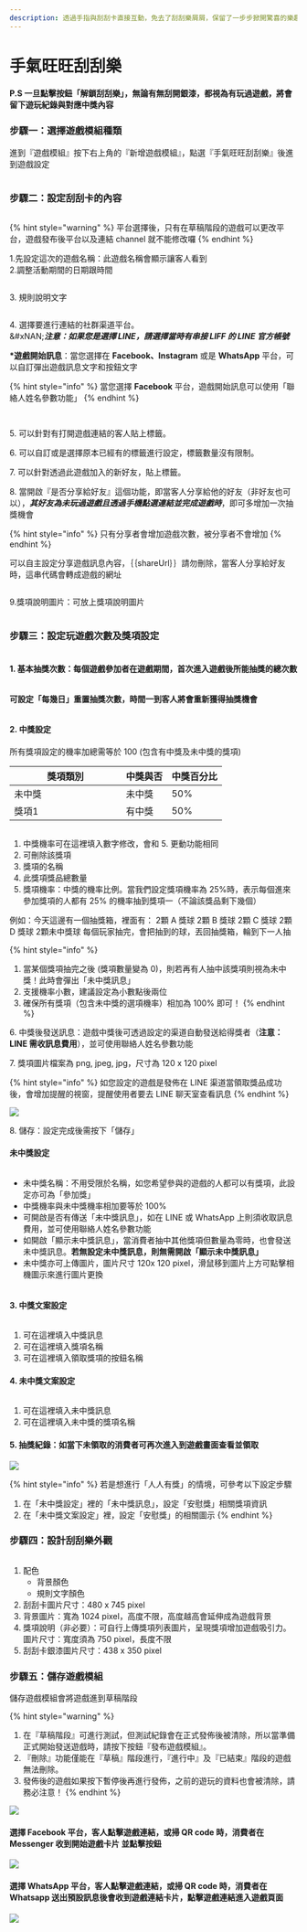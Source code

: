 ```yaml
---
description: 透過手指與刮刮卡直接互動，免去了刮刮樂屑屑，保留了一步步掀開驚喜的樂趣。 無論是「加購優惠」、「現金抵用卷」或是「福袋」都可以利用刮刮樂來增加趣味性！
---
```


# 手氣旺旺刮刮樂

#### P.S 一旦點擊按鈕「解鎖刮刮樂」，無論有無刮開銀漆，都視為有玩過遊戲，將會留下遊玩紀錄與對應中獎內容

### 步驟一：選擇遊戲模組種類

進到『遊戲模組』按下右上角的『新增遊戲模組』，點選『手氣旺旺刮刮樂』後進到遊戲設定

<figure><img src="../../.gitbook/assets/截圖 2023-05-18 下午2.40.52.png" alt=""><figcaption></figcaption></figure>

### 步驟二：設定刮刮卡的內容

<figure><img src="../../.gitbook/assets/截圖 2023-11-08 上午11.21.54.png" alt=""><figcaption></figcaption></figure>

{% hint style="warning" %}
平台選擇後，只有在草稿階段的遊戲可以更改平台，遊戲發布後平台以及連結 channel 就不能修改囉
{% endhint %}

1.先設定這次的遊戲名稱：此遊戲名稱會顯示讓客人看到\
2.調整活動期間的日期跟時間

<figure><img src="../../.gitbook/assets/截圖 2022-11-08 上午10.27.43.png" alt=""><figcaption></figcaption></figure>

3\.  規則說明文字

<figure><img src="../../.gitbook/assets/截圖 2023-11-08 上午11.31.38.png" alt=""><figcaption></figcaption></figure>

4\.  選擇要進行連結的社群渠道平台。\
&#xNAN;_**注意：如果您是選擇 LINE，請選擇當時有串接 LIFF 的 LINE 官方帳號**_

**\*遊戲開始訊息**：當您選擇在 **Facebook、Instagram** 或是 **WhatsApp** 平台，可以自訂彈出遊戲訊息文字和按鈕文字

{% hint style="info" %}
當您選擇 **Facebook** 平台，遊戲開始訊息可以使用「聯絡人姓名參數功能」
{% endhint %}

<figure><img src="../../.gitbook/assets/新 (2).png" alt=""><figcaption></figcaption></figure>

<figure><img src="../../.gitbook/assets/截圖 2022-10-06 下午1.37.31.png" alt=""><figcaption></figcaption></figure>

5\.  可以針對有打開遊戲連結的客人貼上標籤。

6\.  可以自訂或是選擇原本已經有的標籤進行設定，標籤數量沒有限制。

7\.   可以針對透過此遊戲加入的新好友，貼上標籤。

8\.  當開啟『是否分享給好友』這個功能，即當客人分享給他的好友（非好友也可以），_**其好友為未玩過遊戲且透過手機點選連結並完成遊戲時**_，即可多增加一次抽獎機會&#x20;

{% hint style="info" %}
只有分享者會增加遊戲次數，被分享者不會增加
{% endhint %}

可以自主設定分享遊戲訊息內容，｛｛shareUrl｝｝請勿刪除，當客人分享給好友時，這串代碼會轉成遊戲的網址

<figure><img src="../../.gitbook/assets/截圖 2023-11-08 上午11.37.31.png" alt=""><figcaption></figcaption></figure>

9.獎項說明圖片：可放上獎項說明圖片



<figure><img src="../../.gitbook/assets/截圖 2023-11-08 上午11.39.02.png" alt=""><figcaption></figcaption></figure>

### 步驟三：設定玩遊戲次數及獎項設定

<figure><img src="../../.gitbook/assets/截圖 2023-05-18 下午2.56.10.png" alt=""><figcaption></figcaption></figure>

#### 1. 基本抽獎次數：每個遊戲參加者在遊戲期間，首次進入遊戲後所能抽獎的總次數

<figure><img src="../../.gitbook/assets/截圖 2023-05-18 下午2.58.15.png" alt=""><figcaption></figcaption></figure>

**可設定「每幾日」重置抽獎次數，時間一到客人將會重新獲得抽獎機會**

<figure><img src="../../.gitbook/assets/截圖 2023-05-18 下午3.00.27.png" alt=""><figcaption></figcaption></figure>

#### 2. 中獎設定

所有獎項設定的機率加總需等於 100 (包含有中獎及未中獎的獎項)

<table><thead><tr><th width="179.66666666666666">獎項類別</th><th>中獎與否</th><th>中獎百分比</th></tr></thead><tbody><tr><td>未中獎</td><td>未中獎</td><td>50%</td></tr><tr><td>獎項1</td><td>有中獎</td><td>50%</td></tr></tbody></table>

<figure><img src="../../.gitbook/assets/中獎訊息.png" alt=""><figcaption></figcaption></figure>

1. 中獎機率可在這裡填入數字修改，會和 5. 更動功能相同
2. 可刪除該獎項
3. 獎項的名稱&#x20;
4. 此獎項獎品總數量
5. 獎項機率：中獎的機率比例。當我們設定獎項機率為 25%時，表示每個進來參加獎項的人都有 25% 的機率抽到獎項一（不論該獎品剩下幾個）

例如：今天這邊有一個抽獎箱，裡面有： 2顆 A 獎球 2顆 B 獎球 2顆 C 獎球 2顆 D 獎球 2顆未中獎球 每個玩家抽完，會把抽到的球，丟回抽獎箱，輪到下一人抽

{% hint style="info" %}
1. 當某個獎項抽完之後 (獎項數量變為 0)，則若再有人抽中該獎項則視為未中獎！此時會彈出「未中獎訊息」
2. 支援機率小數，建議設定為小數點後兩位
3. 確保所有獎項（包含未中獎的選項機率）相加為 100% 即可！
{% endhint %}

&#x20;6\.  中獎後發送訊息：遊戲中獎後可透過設定的渠道自動發送給得獎者（**注意：LINE 需收訊息費用**），並可使用聯絡人姓名參數功能

&#x20;7\.  獎項圖片檔案為 png, jpeg, jpg，尺寸為 120 x 120 pixel

{% hint style="info" %}
如您設定的遊戲是發佈在 LINE 渠道當領取獎品成功後，會增加提醒的視窗，提醒使用者要去 LINE 聊天室查看訊息
{% endhint %}

![](<../../.gitbook/assets/截圖 2022-01-11 上午11.39.02.png>)

8\.  儲存：設定完成後需按下「儲存」

#### &#x20;未中獎設定

<figure><img src="../../.gitbook/assets/未中獎訊息.png" alt=""><figcaption></figcaption></figure>

* 未中獎名稱：不用受限於名稱，如您希望參與的遊戲的人都可以有獎項，此設定亦可為「參加獎」
* 中獎機率與未中獎機率相加要等於 100%
* 可開啟是否有傳送「未中獎訊息」，如在 LINE 或 WhatsApp 上則須收取訊息費用，並可使用聯絡人姓名參數功能
* 如開啟「顯示未中獎訊息」，當消費者抽中其他獎項但數量為零時，也會發送未中獎訊息。**若無設定未中獎訊息，則無需開啟「顯示未中獎訊息」**
* 未中獎亦可上傳圖片，圖片尺寸 120x 120 pixel，滑鼠移到圖片上方可點擊相機圖示來進行圖片更換

<figure><img src="../../.gitbook/assets/未中獎設定圖示.png" alt=""><figcaption></figcaption></figure>

#### 3. 中獎文案設定

<figure><img src="../../.gitbook/assets/中獎文案設定新.png" alt=""><figcaption></figcaption></figure>

1. 可在這裡填入中獎訊息
2. 可在這裡填入獎項名稱
3. 可在這裡填入領取獎項的按鈕名稱

#### 4. 未中獎文案設定

<figure><img src="../../.gitbook/assets/未中獎文案.png" alt=""><figcaption></figcaption></figure>

1. 可在這裡填入未中獎訊息
2. 可在這裡填入未中獎的獎項名稱

#### 5. 抽獎紀錄：如當下未領取的消費者可再次進入到遊戲畫面查看並領取

![](../../.gitbook/assets/IMG_A0F7F6E4A28C-1.jpeg)

{% hint style="info" %}
若是想進行「人人有獎」的情境，可參考以下設定步驟

1. 在「未中獎設定」裡的「未中獎訊息」，設定「安慰獎」相關獎項資訊
2. 在「未中獎文案設定」裡，設定「安慰獎」的相關圖示
{% endhint %}

### 步驟四：設計刮刮樂外觀

<figure><img src="../../.gitbook/assets/1 (10).png" alt=""><figcaption></figcaption></figure>

1. 配色
   * 背景顏色
   * 規則文字顏色
2. 刮刮卡圖片尺寸：480 x 745 pixel
3. 背景圖片：寬為 1024 pixel，高度不限，高度越高會延伸成為遊戲背景
4. 獎項說明（非必要）：可自行上傳獎項列表圖片，呈現獎項增加遊戲吸引力。圖片尺寸：寬度須為 750 pixel，長度不限&#x20;
5. 刮刮卡銀漆圖片尺寸：438 x 350 pixel

### 步驟五：儲存遊戲模組

儲存遊戲模組會將遊戲進到草稿階段

{% hint style="warning" %}
1. 在『草稿階段』可進行測試，但測試紀錄會在正式發佈後被清除，所以當準備正式開始發送遊戲時，請按下按鈕『發布遊戲模組』。
2. 『刪除』功能僅能在『草稿』階段進行，『進行中』及『已結束』階段的遊戲無法刪除。
3. 發佈後的遊戲如果按下暫停後再進行發佈，之前的遊玩的資料也會被清除，請務必注意！
{% endhint %}

![](../../.gitbook/assets/儲存遊戲模組.png)

####

#### 選擇 Facebook 平台，客人點擊遊戲連結，或掃 QR code 時，消費者**在 Messenger 收到開始遊戲卡片** **並點擊按鈕**

![](<../../.gitbook/assets/截圖 2022-01-27 下午5.32.59.png>)

#### 選擇 **WhatsApp** 平台，客人點擊遊戲連結，或掃 QR code 時，消費者**在** Whatsapp 送出預設訊息後會收到遊戲連結卡片，點擊遊戲連結進入遊戲頁面

![](<../../.gitbook/assets/截圖 2022-01-27 下午5.33.06.png>)

